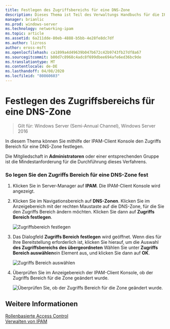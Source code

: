 ```yaml
---
title: Festlegen des Zugriffsbereichs für eine DNS-Zone
description: Dieses Thema ist Teil des Verwaltungs Handbuchs für die IP-Adressverwaltung (IPAM) in Windows Server 2016.
manager: brianlic
ms.prod: windows-server
ms.technology: networking-ipam
ms.topic: article
ms.assetid: 6a211dde-80eb-4888-b5bb-4e28fe8dc7df
ms.author: lizross
author: eross-msft
ms.openlocfilehash: ca1899a4d49639b047b672c42b9743fb27df8a67
ms.sourcegitcommit: b00d7c8968c4adc8f699dbee694afe6ed36bc9de
ms.translationtype: MT
ms.contentlocale: de-DE
ms.lasthandoff: 04/08/2020
ms.locfileid: "80860603"
---
```

# <a name="set-access-scope-for-a-dns-zone"></a>Festlegen des Zugriffsbereichs für eine DNS-Zone

>Gilt für: Windows Server (Semi-Annual Channel), Windows Server 2016

In diesem Thema können Sie mithilfe der IPAM-Client Konsole den Zugriffs Bereich für eine DNS-Zone festlegen.  
  
Die Mitgliedschaft in **Administratoren** oder einer entsprechenden Gruppe ist die Mindestanforderung für die Durchführung dieses Verfahrens.  
  
### <a name="to-set-the-access-scope-for-a-dns-zone"></a>So legen Sie den Zugriffs Bereich für eine DNS-Zone fest  
  
1.  Klicken Sie in Server-Manager auf **IPAM**. Die IPAM-Client Konsole wird angezeigt.  
  
2.  Klicken Sie im Navigationsbereich auf **DNS-Zonen**. Klicken Sie im Anzeigebereich mit der rechten Maustaste auf die DNS-Zone, für die Sie den Zugriffs Bereich ändern möchten. Klicken Sie dann auf **Zugriffs Bereich festlegen**.  
  
    ![Zugriffsbereich festlegen](../../media/Set-Access-Scope-for-a-DNS-Zone/ipam_SetAccessScopeOfZone_02.jpg)  
  
3.  Das Dialogfeld **Zugriffs Bereich festlegen** wird geöffnet. Wenn dies für Ihre Bereitstellung erforderlich ist, klicken Sie hierauf, um die Auswahl **des Zugriffsbereichs des übergeordneten** Wählen Sie unter **Zugriffs Bereich auswählen**ein Element aus, und klicken Sie dann auf **OK**.  
  
    ![Zugriffs Bereich auswählen](../../media/Set-Access-Scope-for-a-DNS-Zone/ipam_SetAccessScopeOfZone_03.jpg)  
  
4.  Überprüfen Sie im Anzeigebereich der IPAM-Client Konsole, ob der Zugriffs Bereich für die Zone geändert wurde.  
  
    ![Überprüfen Sie, ob der Zugriffs Bereich für die Zone geändert wurde.](../../media/Set-Access-Scope-for-a-DNS-Zone/ipam_SetAccessScopeOfZone_04.jpg)  
  
## <a name="see-also"></a>Weitere Informationen  
[Rollenbasierte Access Control](Role-based-Access-Control.md)  
[Verwalten von IPAM](Manage-IPAM.md)  
  


